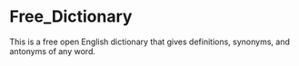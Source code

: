 # Free_Dictionary
This is a free open English dictionary that gives definitions, synonyms, and antonyms of any word.
